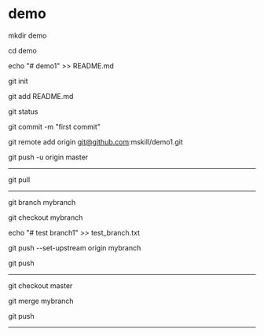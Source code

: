 # demo

mkdir demo

cd demo

echo "# demo1" >> README.md

git init

git add README.md

git status

git commit -m "first commit"

git remote add origin git@github.com:mskill/demo1.git

git push -u origin master

-------------------
git pull

-------------------------
git branch mybranch

git checkout mybranch

echo "# test branch1" >> test_branch.txt

git push --set-upstream origin mybranch

git push

---------

git checkout master

git merge mybranch

git push

-------------------------










